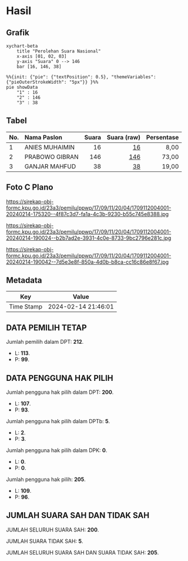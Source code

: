 # Hasil

## Grafik

```mermaid
xychart-beta
    title "Perolehan Suara Nasional"
    x-axis [01, 02, 03]
    y-axis "Suara" 0 --> 146
    bar [16, 146, 38]
```

```mermaid
%%{init: {"pie": {"textPosition": 0.5}, "themeVariables": {"pieOuterStrokeWidth": "5px"}} }%%
pie showData
    "1" : 16
    "2" : 146
    "3" : 38
```

## Tabel

| No. | Nama Paslon    | Suara | Suara (raw) | Persentase |
|:--- |:-------------- | -----:| -----------:| ----------:|
| 1   | ANIES MUHAIMIN | 16    | [16][p-1]   | 8,00       |
| 2   | PRABOWO GIBRAN | 146   | [146][p-2]  | 73,00      |
| 3   | GANJAR MAHFUD  | 38    | [38][p-3]   | 19,00      |


[p-1]: https://github.com/gigit-pemilu/pemilu-2024/blob/main/pilpres/hitung-suara/sub/17-bengkulu/sub/09-bengkulu-tengah/sub/11-semidang-lagan/sub/2004-gajah-mati/sub/001-tps/sub/paslon-1.txt
[p-2]: https://github.com/gigit-pemilu/pemilu-2024/blob/main/pilpres/hitung-suara/sub/17-bengkulu/sub/09-bengkulu-tengah/sub/11-semidang-lagan/sub/2004-gajah-mati/sub/001-tps/sub/paslon-2.txt
[p-3]: https://github.com/gigit-pemilu/pemilu-2024/blob/main/pilpres/hitung-suara/sub/17-bengkulu/sub/09-bengkulu-tengah/sub/11-semidang-lagan/sub/2004-gajah-mati/sub/001-tps/sub/paslon-3.txt

## Foto C Plano

https://sirekap-obj-formc.kpu.go.id/23a3/pemilu/ppwp/17/09/11/20/04/1709112004001-20240214-175320--4f87c3d7-fa1a-4c3b-9230-b55c745e8388.jpg

https://sirekap-obj-formc.kpu.go.id/23a3/pemilu/ppwp/17/09/11/20/04/1709112004001-20240214-190024--b2b7ad2e-3931-4c0e-8733-9bc2796e281c.jpg

https://sirekap-obj-formc.kpu.go.id/23a3/pemilu/ppwp/17/09/11/20/04/1709112004001-20240214-190042--7d5e3e8f-850a-4d0b-b8ca-cc16c86e8f67.jpg


## Metadata

| Key        | Value               |
| ---------- | ------------------- |
| Time Stamp | 2024-02-14 21:46:01 |


## DATA PEMILIH TETAP

Jumlah pemilih dalam DPT: **212**.
 * L: **113**.
 * P: **99**.

## DATA PENGGUNA HAK PILIH

Jumlah pengguna hak pilih dalam DPT: **200**.
 * L: **107**.
 * P: **93**.

Jumlah pengguna hak pilih dalam DPTb: **5**.
 * L: **2**.
 * P: **3**.

Jumlah pengguna hak pilih dalam DPK: **0**.
 * L: **0**.
 * P: **0**.

Jumlah pengguna hak pilih: **205**.
 * L: **109**.
 * P: **96**.

## JUMLAH SUARA SAH DAN TIDAK SAH

JUMLAH SELURUH SUARA SAH: **200**.

JUMLAH SUARA TIDAK SAH: **5**.

JUMLAH SELURUH SUARA SAH DAN SUARA TIDAK SAH: **205**.


